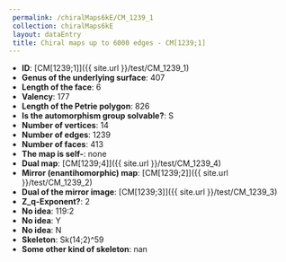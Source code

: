 ```yaml
--- 
 permalink: /chiralMaps6kE/CM_1239_1 
 collection: chiralMaps6kE
 layout: dataEntry
 title: Chiral maps up to 6000 edges - CM[1239;1]
---
```


- **ID**: [CM[1239;1]]({{ site.url }}/test/CM_1239_1)
- **Genus of the underlying surface**: 407
- **Length of the face**: 6
- **Valency**: 177
- **Length of the Petrie polygon**: 826
- **Is the automorphism group solvable?**: S
- **Number of vertices**: 14
- **Number of edges**: 1239
- **Number of faces**: 413
- **The map is self-**: none
- **Dual map**: [CM[1239;4]]({{ site.url }}/test/CM_1239_4)
- **Mirror (enantihomorphic) map**: [CM[1239;2]]({{ site.url }}/test/CM_1239_2)
- **Dual of the mirror image**: [CM[1239;3]]({{ site.url }}/test/CM_1239_3)
- **Z_q-Exponent?**: 2
- **No idea**:  119:2
- **No idea**: Y
- **No idea**: N
- **Skeleton**: Sk(14;2)^59
- **Some other kind of skeleton**: nan
